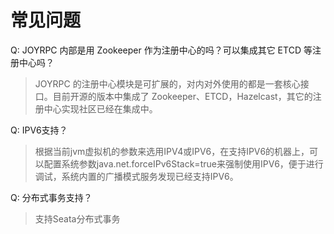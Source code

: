 常见问题
===

Q: JOYRPC 内部是用 Zookeeper 作为注册中心的吗？可以集成其它 ETCD 等注册中心吗？

>  JOYRPC 的注册中心模块是可扩展的，对内对外使用的都是一套核心接口。目前开源的版本中集成了 Zookeeper、ETCD，Hazelcast，其它的注册中心实现社区已经在集成中。
   
Q: IPV6支持？

>  根据当前jvm虚拟机的参数来选用IPV4或IPV6，在支持IPV6的机器上，可以配置系统参数java.net.forceIPv6Stack=true来强制使用IPV6，便于进行调试，系统内置的广播模式服务发现已经支持IPV6。
   
Q: 分布式事务支持？

>  支持Seata分布式事务
